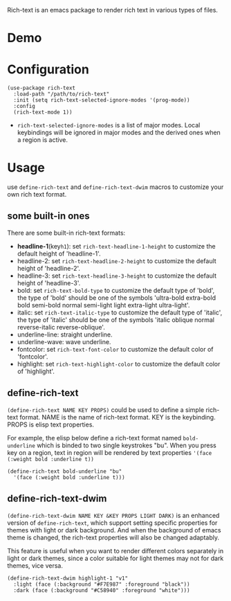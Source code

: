 Rich-text is an emacs package to render rich text in various types of files.

# Demo


# Configuration
```emacs-lisp
(use-package rich-text
  :load-path "/path/to/rich-text"
  :init (setq rich-text-selected-ignore-modes '(prog-mode))
  :config
  (rich-text-mode 1))
```

- `rich-text-selected-ignore-modes` is a list of major modes. Local keybindings will be ignored in major modes and the derived ones when a region is active.

# Usage

use `define-rich-text` and `define-rich-text-dwim` macros to customize your own rich text format.

## some built-in ones
There are some built-in rich-text formats:

- **headline-1**(key`h1`):
    set `rich-text-headline-1-height` to customize the default height of 'headline-1'.
- headline-2: set `rich-text-headline-2-height` to customize the default height of 'headline-2'.
- headline-3: set `rich-text-headline-3-height` to customize the default height of 'headline-3'.
- bold: set `rich-text-bold-type` to customize the default type of 'bold', the type of 'bold' should be one of the symbols 'ultra-bold extra-bold bold semi-bold normal semi-light light extra-light ultra-light'.
- italic: set `rich-text-italic-type` to customize the default type of 'italic', the type of 'italic' should be one of the symbols 'italic oblique normal reverse-italic reverse-oblique'.
- underline-line: straight underline.
- underline-wave: wave underline.
- fontcolor: set `rich-text-font-color` to customize the default color of 'fontcolor'.
- highlight: set `rich-text-highlight-color` to customize the default color of 'highlight'.

## define-rich-text
`(define-rich-text NAME KEY PROPS)` could be used to define a simple rich-text format. NAME is the name of rich-text format. KEY is the keybinding. PROPS is elisp text properties.

For example, the elisp below define a rich-text format named `bold-underline` which is binded to two single keystrokes "bu". When you press key <bu> on a region, text in region will be rendered by text properties `'(face (:weight bold :underline t))`

```emacs-lisp
(define-rich-text bold-underline "bu"
  '(face (:weight bold :underline t)))
```

## define-rich-text-dwim
`(define-rich-text-dwim NAME KEY &KEY PROPS LIGHT DARK)` is an enhanced version of `define-rich-text`, which support setting specific properties for themes with light or dark background. And when the background of emacs theme is changed, the rich-text properties will also be changed adaptably.

This feature is useful when you want to render different colors separately in light or dark themes, since a color suitable for light themes may not for dark themes, vice versa.

```emacs-lisp
(define-rich-text-dwim highlight-1 "v1"
  :light (face (:background "#F7E987" :foreground "black"))
  :dark (face (:background "#C58940" :foreground "white")))
```
